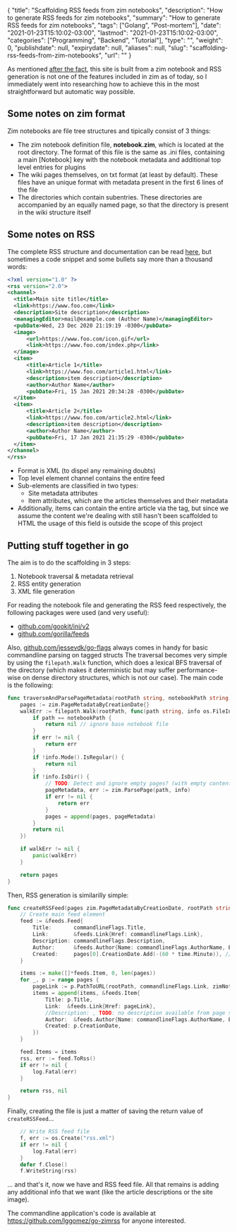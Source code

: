 {
    "title": "Scaffolding RSS feeds from zim notebooks",
    "description": "How to generate RSS feeds for zim notebooks",
    "summary": "How to generate RSS feeds for zim notebooks",
    "tags": ["Golang", "Post-mortem"],
    "date": "2021-01-23T15:10:02-03:00",
    "lastmod": "2021-01-23T15:10:02-03:00",
    "categories": ["Programming", "Backend", "Tutorial"],
    "type": "",
    "weight": 0,
    "publishdate": null,
    "expirydate": null,
    "aliases": null,
    "slug": "scaffolding-rss-feeds-from-zim-notebooks",
    "url": ""
}

As mentioned [after the fact](https://luisgg.me/About_RSS_feed.html), this site is built from a zim notebook and RSS generation is not one of the features included in zim as of today, so I immediately went into researching how to achieve this in the most straightforward but automatic way possible.

## Some notes on zim format 
Zim notebooks are file tree structures and tipically consist of 3 things:
* The zim notebook definition file, **notebook.zim**, which is located at the root directory. The format of this file is the same as .ini files, containing a main [Notebook] key with the notebook metadata and additional top level entries for plugins
* The wiki pages themselves, on txt format (at least by default). These files have an unique format with metadata present in the first 6 lines of the file
* The directories which contain subentries. These directories are accompanied by an equally named page, so that the directory is present in the wiki structure itself 

## Some notes on RSS 
The complete RSS structure and documentation can be read [here](https://www.xul.fr/en-xml-rss.html#structure), but sometimes a code snippet and some bullets say more than a thousand words:

```xml
<?xml version="1.0" ?>
<rss version="2.0">
<channel>
  <title>Main site title</title>
  <link>https://www.foo.com</link>
  <description>Site description</description>
  <managingEditor>mail@example.com (Author Name)</managingEditor>
  <pubDate>Wed, 23 Dec 2020 21:19:19 -0300</pubDate>
  <image>
      <url>https://www.foo.com/icon.gif</url>
      <link>https://www.foo.com/index.php</link>
  </image>
  <item>
      <title>Article 1</title>
      <link>https://www.foo.com/article1.html</link>
      <description>item description</description>
      <author>Author Name</author>
      <pubDate>Fri, 15 Jan 2021 20:34:28 -0300</pubDate>
  </item>
  <item>
      <title>Article 2</title>
      <link>https://www.foo.com/article2.html</link>
      <description>item description</description>
      <author>Author Name</author>
      <pubDate>Fri, 17 Jan 2021 21:35:29 -0300</pubDate>
  </item>
</channel>
</rss> 
```

* Format is XML (to dispel any remaining doubts)
* Top level element channel contains the entire feed
* Sub-elements are classified in two types:
	* Site metadata attributes
	* Item attributes, which are the articles themselves and their metadata
* Additionally, items can contain the entire article via the __<content>__ tag, but since we assume the content we're dealing with still hasn't been scaffolded to HTML the usage of this field is outside the scope of this project

## Putting stuff together in go 
The aim is to do the scaffolding in 3 steps:
1. Notebook traversal & metadata retrieval
2. RSS entity generation
3. XML file generation

For reading the notebook file and generating the RSS feed respectively, the following packages were used (and very useful):
* [github.com/gookit/ini/v2](http://github.com/gookit/ini/v2)
* [github.com/gorilla/feeds](http://github.com/gorilla/feeds)

Also, [github.com/jessevdk/go-flags](http://github.com/jessevdk/go-flags) always comes in handy for basic commandline parsing on tagged structs
The traversal becomes very simple by using the `filepath.Walk` function, which does a lexical BFS traversal of the directory (which makes it deterministic but may suffer performance-wise on dense directory structures, which is not our case). The main code is the following:

```go
func traverseAndParsePageMetadata(rootPath string, notebookPath string) zim.PageMetadataByCreationDate {
	pages := zim.PageMetadataByCreationDate{}
	walkErr := filepath.Walk(rootPath, func(path string, info os.FileInfo, err error) error {
		if path == notebookPath {
			return nil // ignore base notebook file
		}
		if err != nil {
			return err
		}
		if !info.Mode().IsRegular() {
			return nil
		}
		if !info.IsDir() {
			// TODO: Detect and ignore empty pages? (with empty content starting from line 7)
			pageMetadata, err := zim.ParsePage(path, info)
			if err != nil {
				return err
			}
			pages = append(pages, pageMetadata)
		}
		return nil
	})

	if walkErr != nil {
		panic(walkErr)
	}

	return pages
}
```

Then, RSS generation is similarilly simple:

```go
func createRSSFeed(pages zim.PageMetadataByCreationDate, rootPath string, zimNotebook zim.Notebook) (string, error) {
	// Create main feed element
	feed := &feeds.Feed{
		Title:       commandlineFlags.Title,
		Link:        &feeds.Link{Href: commandlineFlags.Link},
		Description: commandlineFlags.Description,
		Author:      &feeds.Author{Name: commandlineFlags.AuthorName, Email: commandlineFlags.AuthorEmail},
		Created:     pages[0].CreationDate.Add(-(60 * time.Minute)), // Use 1 hour prior to the first page creation as an arbitrary creation date
	}

	items := make([]*feeds.Item, 0, len(pages))
	for _, p := range pages {
		pageLink := p.PathToURL(rootPath, commandlineFlags.Link, zimNotebook.DefaultFileExtension)
		items = append(items, &feeds.Item{
			Title: p.Title,
			Link:  &feeds.Link{Href: pageLink},
			//Description: , TODO: no description available from page so this will be filled manually on generated file
			Author:  &feeds.Author{Name: commandlineFlags.AuthorName, Email: commandlineFlags.AuthorEmail},
			Created: p.CreationDate,
		})
	}

	feed.Items = items
	rss, err := feed.ToRss()
	if err != nil {
		log.Fatal(err)
	}

	return rss, nil
}
```

Finally, creating the file is just a matter of saving the return value of `createRSSFeed`...

```go
	// Write RSS feed file
	f, err := os.Create("rss.xml")
	if err != nil {
		log.Fatal(err)
	}
	defer f.Close()
	f.WriteString(rss)
```

... and that's it, now we have and RSS feed file. All that remains is adding any additional info that we want (like the article descriptions or the site image).

The commandline application's code is available at https://github.com/lggomez/go-zimrss for anyone interested.
